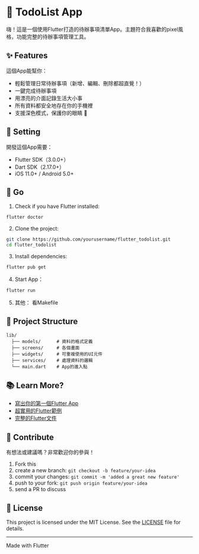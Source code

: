 # 📝 TodoList App

嗨！這是一個使用Flutter打造的待辦事項清單App。主題符合我喜歡的pixel風格，功能完整的待辦事項管理工具。

## ✨ Features

這個App能幫你：
- 輕鬆管理日常待辦事項（新增、編輯、刪除都超直覺！）
- 一鍵完成待辦事項
- 用漂亮的介面記錄生活大小事
- 所有資料都安全地存在你的手機裡
- 支援深色模式，保護你的眼睛 🌙

## 🔧 Setting

開發這個App需要：
- Flutter SDK（3.0.0+）
- Dart SDK（2.17.0+）
- iOS 11.0+ / Android 5.0+

## 🚀 Go

1. Check if you have Flutter installed:
```bash
flutter doctor
```

2. Clone the project:
```bash
git clone https://github.com/yourusername/flutter_todolist.git
cd flutter_todolist
```

3. Install dependencies:
```bash
flutter pub get
```

4. Start App：
```bash
flutter run
```

5. 其他：
看Makefile

## 📁 Project Structure

```
lib/
  ├── models/      # 資料的格式定義
  ├── screens/     # 各個畫面
  ├── widgets/     # 可重複使用的UI元件
  ├── services/    # 處理資料的邏輯
  └── main.dart    # App的進入點
```

## 📚 Learn More?

- [寫出你的第一個Flutter App](https://docs.flutter.dev/get-started/codelab)
- [超實用的Flutter範例](https://docs.flutter.dev/cookbook)
- [完整的Flutter文件](https://docs.flutter.dev/)

## 🤝 Contribute

有想法或建議嗎？非常歡迎你的參與！

1. Fork this
2. create a new branch: `git checkout -b feature/your-idea`
3. commit your changes: `git commit -m 'added a great new feature'`
4. push to your fork: `git push origin feature/your-idea`
5. send a PR to discuss

## 📄 License

This project is licensed under the MIT License. See the [LICENSE](LICENSE) file for details.

---
Made with Flutter
